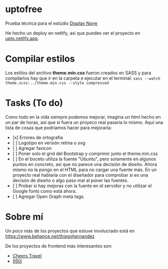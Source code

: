 # uptofree
 <p>Prueba técnica para el estúdio <a href="https://displaynone.es/">Display None</a></p>
 <p>He hecho un deploy en netlify, así que puedes ver el proyecto en <a href="https://upto.netlify.app" target="_blank">upto.netlify.app</a>.</p>
 <h1>Compilar estilos</h1>
 <p>Los estilos del archivo <strong>theme.min.css</strong> fueron creados en SASS y para compilarlos hay que ir en la carpeta e ejecutar en el terminal: <code>sass --watch theme.scss:../theme.min.css --style compressed</code></p>
 <h1>Tasks (To do)</h1>
 <p>Como todo en la vida siempre podemos mejorar, imagina un html hecho en un par de horas, así que si fuera un proyeco real pasaría lo mismo. Aquí una lista de cosas que podríamos hacer para mejorarla:</p>
 <ul>
    <li>[x] Errores de ortografia</li>
    <li>[ ] Logotipo en versión retina o svg</li>
    <li>[ ] Agregar favicon</li>
    <li>[ ] Poner solo el grid del Bootstrap y comprimir junto el theme.min.css</li>
    <li>[ ] En el boceto utiliza la fuente "Ubuntu", pero solamente en algunos puntos en concreto, así que no parece una decisión de diseño. Ahora mismo no la pongo en el HTML para no cargar una fuente más. En un proyecto real hablaría con el diseñador para comprobar si es una decisón de diseño o algo paso mal al poner las fuentes. </li>
    <li>[ ] Probar si hay mejoras con la fuente en el servidor y no utilizar el Google fonts como está ahora.</li>
    <li>[ ] Agregar Open Graph meta tags.</li>
 </ul>
 <h1>Sobre mí</h1>
 <p>Un poco más de los proyectos que estuve involucrado está en <a href="https://www.behance.net/thiagohernandez" target="_blank">https://www.behance.net/thiagohernandez</a></p>

 <p>De los proyectos de frontend más interesantes son:</p>
 <ul>
    <li><a href="https://cheerstravel.com.br/" target="_blank">Cheers Travel</a></li>
    <li><a href="https://app.toledobrasil.com/balanca-de-caminhao-950i" target="_blank">950i</a></li>
 </ul>
